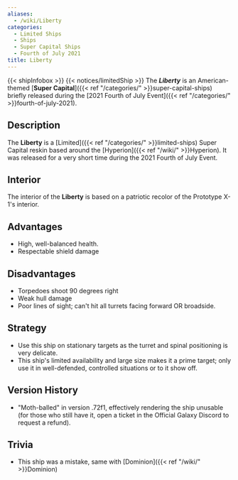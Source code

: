 ```yaml
---
aliases:
  - /wiki/Liberty
categories:
  - Limited Ships
  - Ships
  - Super Capital Ships
  - Fourth of July 2021
title: Liberty
---
```


{{< shipInfobox >}} {{< notices/limitedShip >}} The **_Liberty_** is an American-themed [**Super Capital**]({{< ref "/categories/" >}}super-capital-ships) briefly released during the [2021 Fourth of July Event]({{< ref "/categories/" >}}fourth-of-july-2021).

## Description

The **Liberty** is a [Limited]({{< ref "/categories/" >}}limited-ships) Super Capital reskin based around the [Hyperion]({{< ref "/wiki/" >}}Hyperion). It was released for a very short time during the 2021 Fourth of July Event.

## Interior

The interior of the **Liberty** is based on a patriotic recolor of the Prototype X-1's interior.

## Advantages

- High, well-balanced health.
- Respectable shield damage

## Disadvantages

- Torpedoes shoot 90 degrees right
- Weak hull damage
- Poor lines of sight; can't hit all turrets facing forward OR broadside.

## Strategy

- Use this ship on stationary targets as the turret and spinal positioning is very delicate.
- This ship's limited availability and large size makes it a prime target; only use it in well-defended, controlled situations or to it show off.

## Version History

- "Moth-balled" in version .72f1, effectively rendering the ship unusable (for those who still have it, open a ticket in the Official Galaxy Discord to request a refund).

## Trivia

- This ship was a mistake, same with [Dominion]({{< ref "/wiki/" >}}Dominion)
